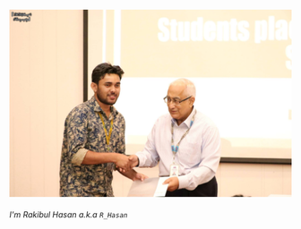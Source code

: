 #### [![Sohando's header](https://github.com/Sohando/Sohando/blob/master/me.jpg)](https://www.facebook.com/sohando.aber/)
###### I'm Rakibul Hasan a.k.a `R_Hasan`
